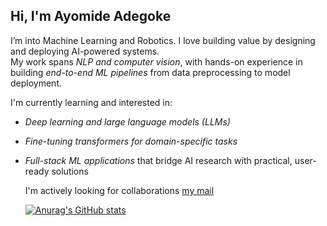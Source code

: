 ## Hi, I'm Ayomide Adegoke

I’m into Machine Learning and Robotics. I love building value by designing and deploying AI-powered systems.  
My work spans *NLP and computer vision*, with hands-on experience in building *end-to-end ML pipelines* from data preprocessing to model deployment.  

I'm currently learning and interested in:
- *Deep learning and large language models (LLMs)*  
- *Fine-tuning transformers for domain-specific tasks*  
- *Full-stack ML applications* that bridge AI research with practical, user-ready solutions

  I'm actively looking for collaborations
  [my mail](mailto:aadegoke100@gmail.com)


  [![Anurag's GitHub stats](https://github-readme-stats.vercel.app/api?username=ayomide-100)](https://github.com/anuraghazra/github-readme-stats)
